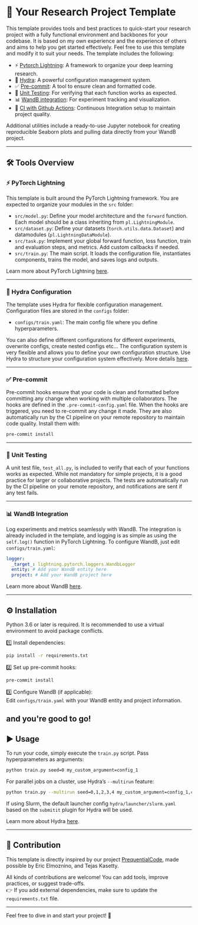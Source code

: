 # 🚀 Your Research Project Template  

This template provides tools and best practices to quick-start your research project with a fully functional environment and backbones for your codebase. It is based on my own experience and the experience of others and aims to help you get started effectively. Feel free to use this template and modify it to suit your needs. The template includes the following:  

- ⚡ [Pytorch Lightning](https://lightning.ai/docs/pytorch/stable/): A framework to organize your deep learning research.
- 🔧 [Hydra](https://hydra.cc/): A powerful configuration management system.
- ✅ [Pre-commit](https://pre-commit.com/): A tool to ensure clean and formatted code.
- 🧪 [Unit Testing](https://docs.pytest.org/en/6.2.x/): For verifying that each function works as expected.
- 📊 [WandB integration](https://wandb.ai/site): For experiment tracking and visualization.
- 🤖 [CI with Github Actions](https://docs.github.com/en/actions): Continuous Integration setup to maintain project quality.

Additional utilities include a ready-to-use Jupyter notebook for creating reproducible Seaborn plots and pulling data directly from your WandB project.

---

## 🛠️ Tools Overview  

### ⚡ PyTorch Lightning  
This template is built around the PyTorch Lightning framework. You are expected to organize your modules in the `src` folder:  
- `src/model.py`: Define your model architecture and the `forward` function. Each model should be a class inheriting from `pl.LightningModule`.  
- `src/dataset.py`: Define your datasets (`torch.utils.data.Dataset`) and datamodules (`pl.LightningDataModule`).  
- `src/task.py`: Implement your global forward function, loss function, train and evaluation steps, and metrics. Add custom callbacks if needed.  
- `src/train.py`: The main script. It loads the configuration file, instantiates components, trains the model, and saves logs and outputs.  

Learn more about PyTorch Lightning [here](https://lightning.ai/docs/pytorch/stable/).  

---

### 🔧 Hydra Configuration  
The template uses Hydra for flexible configuration management. Configuration files are stored in the `configs` folder:  
- `configs/train.yaml`: The main config file where you define hyperparameters.  

You can also define different configurations for different experiments, overwrite configs, create nested configs etc... The configuration system is very flexible and allows you to define your own configuration structure. Use Hydra to structure your configuration system effectively. More details [here](https://hydra.cc/).  

---

### ✅ Pre-commit  
Pre-commit hooks ensure that your code is clean and formatted before committing any change when working with multiple collaborators. The hooks are defined in the `.pre-commit-config.yaml` file. 
When the hooks are triggered, you need to re-commit any change it made. They are also automatically run by the CI pipeline on your remote repository to maintain code quality.
Install them with:  
```bash
pre-commit install
```  

---

### 🧪 Unit Testing  
A unit test file, `test_all.py`, is included to verify that each of your functions works as expected. While not mandatory for simple projects, it is a good practice for larger or collaborative projects. The tests are automatically run by the CI pipeline on your remote repository, and notifications are sent if any test fails.  

---

### 📊 WandB Integration  
Log experiments and metrics seamlessly with WandB. The integration is already included in the template, and logging is as simple as using the `self.log()` function in PyTorch Lightning. To configure WandB, just edit `configs/train.yaml`:  
```yaml
logger:
  _target_: lightning.pytorch.loggers.WandbLogger
  entity: # Add your WandB entity here
  project: # Add your WandB project here
```  
Learn more about WandB [here](https://wandb.ai/site).  

---

## ⚙️ Installation  
Python 3.6 or later is required. It is recommended to use a virtual environment to avoid package conflicts.  

1️⃣ Install dependencies:  
```bash
pip install -r requirements.txt
```  

2️⃣ Set up pre-commit hooks:  
```bash
pre-commit install
```  

3️⃣ Configure WandB (if applicable):  
Edit `configs/train.yaml` with your WandB entity and project information.  

and you're good to go!
---

## ▶️ Usage  

To run your code, simply execute the `train.py` script. Pass hyperparameters as arguments:  
```bash
python train.py seed=0 my_custom_argument=config_1
```  

For parallel jobs on a cluster, use Hydra’s `--multirun` feature:  
```bash
python train.py --multirun seed=0,1,2,3,4 my_custom_argument=config_1,config_2
```  

If using Slurm, the default launcher config `hydra/launcher/slurm.yaml` based on the `submitit` plugin for Hydra will be used.

Learn more about Hydra [here](https://hydra.cc/docs/intro).  

---

## 🤝 Contribution 

This template is directly inspired by our project [PrequentialCode](https://github.com/3rdCore/PrequentialCode), made possible by Eric Elmoznino, and Tejas Kasetty.

All kinds of contributions are welcome! You can add tools, improve practices, or suggest trade-offs.  
👉 If you add external dependencies, make sure to update the `requirements.txt` file.  

---

Feel free to dive in and start your project! 🌟